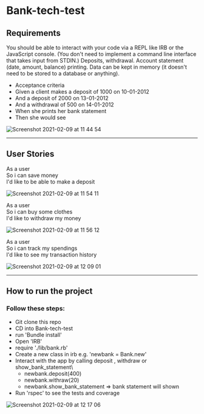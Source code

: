 # Bank-tech-test

## Requirements

You should be able to interact with your code via a REPL like IRB or the JavaScript console. (You don't need to implement a command line interface that takes input from STDIN.)
Deposits, withdrawal.
Account statement (date, amount, balance) printing.
Data can be kept in memory (it doesn't need to be stored to a database or anything).

* Acceptance criteria
* Given a client makes a deposit of 1000 on 10-01-2012
* And a deposit of 2000 on 13-01-2012
* And a withdrawal of 500 on 14-01-2012
* When she prints her bank statement
* Then she would see

![Screenshot 2021-02-09 at 11 44 54](https://user-images.githubusercontent.com/37899538/107359297-6bd62100-6acc-11eb-864b-c2371fde3b90.png)

---------------------

## User Stories 

As a user\
So i can save money\
I'd like to be able to make a deposit

![Screenshot 2021-02-09 at 11 54 11](https://user-images.githubusercontent.com/37899538/107360218-8957ba80-6acd-11eb-9e2b-875b88534f0c.png)

As a user\
So i can buy some clothes\
I'd like to withdraw my money

![Screenshot 2021-02-09 at 11 56 12](https://user-images.githubusercontent.com/37899538/107360415-d045b000-6acd-11eb-9eec-a204a1eb077a.png)

As a user\
So i can track my spendings\
I'd like to see my transaction history

![Screenshot 2021-02-09 at 12 09 01](https://user-images.githubusercontent.com/37899538/107361634-9b3a5d00-6acf-11eb-921c-55507b9e673b.png)

---------------------

## How to run the project 

### Follow these steps:

* Git clone this repo
* CD into Bank-tech-test
* run 'Bundle install'
* Open 'IRB'
* require './lib/bank.rb' 
* Create a new class in irb e.g. 'newbank = Bank.new' 
* Interact with the app by calling deposit , withdraw or show_bank_statement\
  - newbank.deposit(400)
  - newbank.withraw(20)
  - newbank.show_bank_statement => bank statement will shown
* Run 'rspec' to see the tests and coverage 

![Screenshot 2021-02-09 at 12 17 06](https://user-images.githubusercontent.com/37899538/107362496-bc4f7d80-6ad0-11eb-9613-ba974d24b313.png)

